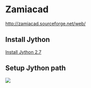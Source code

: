 # Zamiacad

http://zamiacad.sourceforge.net/web/


## Install Jython

[Install Jython 2.7](www.jython.org)


## Setup Jython path

![](https://raw.githubusercontent.com/mandl/zamia-eclipse-plugin/master/img/referencesZamiaCAD.png)
